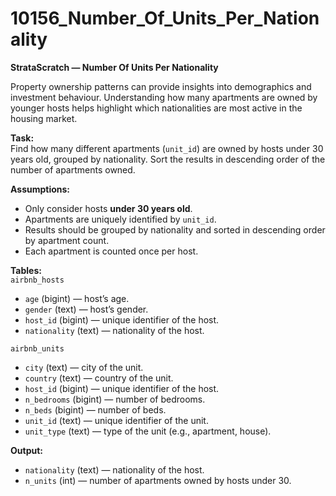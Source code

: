 # 10156_Number_Of_Units_Per_Nationality

**StrataScratch — Number Of Units Per Nationality**

Property ownership patterns can provide insights into demographics and investment behaviour. Understanding how many apartments are owned by younger hosts helps highlight which nationalities are most active in the housing market.

**Task:**  
Find how many different apartments (`unit_id`) are owned by hosts under 30 years old, grouped by nationality. Sort the results in descending order of the number of apartments owned.

**Assumptions:**  
- Only consider hosts **under 30 years old**.  
- Apartments are uniquely identified by `unit_id`.  
- Results should be grouped by nationality and sorted in descending order by apartment count.  
- Each apartment is counted once per host.  

**Tables:**  
`airbnb_hosts`  
- `age` (bigint) — host’s age.  
- `gender` (text) — host’s gender.  
- `host_id` (bigint) — unique identifier of the host.  
- `nationality` (text) — nationality of the host.  

`airbnb_units`  
- `city` (text) — city of the unit.  
- `country` (text) — country of the unit.  
- `host_id` (bigint) — unique identifier of the host.  
- `n_bedrooms` (bigint) — number of bedrooms.  
- `n_beds` (bigint) — number of beds.  
- `unit_id` (text) — unique identifier of the unit.  
- `unit_type` (text) — type of the unit (e.g., apartment, house).  

**Output:**  
- `nationality` (text) — nationality of the host.  
- `n_units` (int) — number of apartments owned by hosts under 30.
